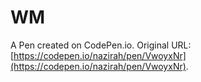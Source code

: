 # WM

A Pen created on CodePen.io. Original URL: [https://codepen.io/nazirah/pen/VwoyxNr](https://codepen.io/nazirah/pen/VwoyxNr).

